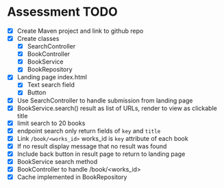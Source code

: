 # Assessment TODO

- [x] Create Maven project and link to github repo
- [x] Create classes
  - [x] SearchController
  - [x] BookController
  - [x] BookService
  - [x] BookRepository
- [x] Landing page index.html
  - [x] Text search field
  - [x] Button
- [x] Use SearchController to handle submission from landing page
- [x] BookService.search() result as list of URLs, render to view as clickable title
- [x] limit search to 20 books
- [x] endpoint search only return fields of `key` and `title`
- [x] Link `/book/<works_id>`  works_id is `key` attribute of each book
- [x] If no result display message that no result was found
- [x] Include back button in result page to return to landing page
- [x] BookService search method
- [x] BookController to handle /book/<works_id>
- [x] Cache implemented in BookRepository
